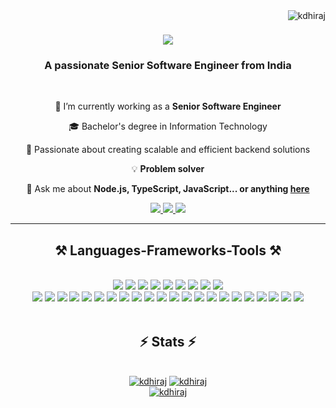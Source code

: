 <a style="pointer-events: none;" href="#">
    <img align="right" src="https://komarev.com/ghpvc/?username=kdhiraj&label=Profile%20views&color=0e75b6&style=flat" alt="kdhiraj" />
</a>

<h1 align="center">
    <a style="pointer-events: none;" href="#">
        <img src="https://readme-typing-svg.herokuapp.com/?font=Righteous&size=35&center=true&vCenter=true&width=500&height=70&duration=4000&lines=Hi+There!+👋;+I'm+Dhiraj+Kumar!;" />
    </a>
</h1>

<h3 align="center">A passionate Senior Software Engineer from India</h3>

<br/>
<div align="center">

 🔭 I’m currently working as a  **Senior Software Engineer**
 
🎓 Bachelor's degree in Information Technology<br/>

🌟 Passionate about creating scalable and efficient backend solutions<br/>

💡 **Problem solver** 
 


💬 Ask me about **Node.js, TypeScript, JavaScript... or anything [here](https://github.com/Kdhiraj/Kdhiraj/discussions/)**


 </div>
 
<div align="center"> 
  <a href="mailto:kdhiraj3776@gmail.com">
    <img src="https://img.shields.io/badge/Gmail-333333?style=for-the-badge&logo=gmail&logoColor=red" />
  </a>
  <a href="https://www.linkedin.com/in/dhiraj-kumar-38b387169/" target="_blank">
    <img src="https://img.shields.io/badge/LinkedIn-0077B5?style=for-the-badge&logo=linkedin&logoColor=white" target="_blank" />
  </a>
  <a href="https://github.com/Kdhiraj" target="_blank">
     <img src="https://img.shields.io/badge/Portfolio-FF5722?style=for-the-badge&logo=todoist&logoColor=white" target="_blank" /> <!-- sqlite, safari, google-chrome are other good icon options -->
  </a>
</div>

 <hr/>
 
<h2 align="center" >⚒️ Languages-Frameworks-Tools ⚒️</h2>
<br/>
<div align="center">
    <a style="pointer-events: none;" href="#"><img src="https://skillicons.dev/icons?i=html"></a>
    <a style="pointer-events: none;" href="#"><img src="https://skillicons.dev/icons?i=css"></a>
    <a style="pointer-events: none;" href="#"><img src="https://skillicons.dev/icons?i=tailwind"></a>
    <a style="pointer-events: none;" href="#"><img src="https://skillicons.dev/icons?i=react"></a>
    <a style="pointer-events: none;" href="#"><img src="https://skillicons.dev/icons?i=nextjs"></a>
    <a style="pointer-events: none;" href="#"><img src="https://skillicons.dev/icons?i=bootstrap"></a>
    <a style="pointer-events: none;" href="#"><img src="https://skillicons.dev/icons?i=vscode"></a>
    <a style="pointer-events: none;" href="#"><img src="https://skillicons.dev/icons?i=git"></a>
    <a style="pointer-events: none;" href="#"><img src="https://skillicons.dev/icons?i=github"></a><br>
</div>
<div align="center">
    <a style="pointer-events: none;" href="#"><img src="https://skillicons.dev/icons?i=nodejs"></a>
    <a style="pointer-events: none;" href="#"><img src="https://skillicons.dev/icons?i=javascript"></a>
    <a style="pointer-events: none;" href="#"><img src="https://skillicons.dev/icons?i=typescript"></a>
    <a style="pointer-events: none;" href="#"><img src="https://skillicons.dev/icons?i=express"></a>
    <a style="pointer-events: none;" href="#"><img src="https://skillicons.dev/icons?i=firebase"></a>
    <a style="pointer-events: none;" href="#"><img src="https://skillicons.dev/icons?i=mongodb"></a>
    <a style="pointer-events: none;" href="#"><img src="https://skillicons.dev/icons?i=mysql"></a>
    <a style="pointer-events: none;" href="#"><img src="https://skillicons.dev/icons?i=postgresql"></a>
    <a style="pointer-events: none;" href="#"><img src="https://skillicons.dev/icons?i=nest"></a>
    <a style="pointer-events: none;" href="#"><img src="https://skillicons.dev/icons?i=aws"></a>
    <a style="pointer-events: none;" href="#"><img src="https://skillicons.dev/icons?i=postman"></a>
    <a style="pointer-events: none;" href="#"><img src="https://skillicons.dev/icons?i=redis"></a>
    <a style="pointer-events: none;" href="#"><img src="https://skillicons.dev/icons?i=kafka"></a>
    <a style="pointer-events: none;" href="#"><img src="https://skillicons.dev/icons?i=rabbitmq"></a>
    <a style="pointer-events: none;" href="#"><img src="https://skillicons.dev/icons?i=elasticsearch"></a>
    <a style="pointer-events: none;" href="#"><img src="https://skillicons.dev/icons?i=grafana"></a>
    <a style="pointer-events: none;" href="#"><img src="https://skillicons.dev/icons?i=java"></a>
    <a style="pointer-events: none;" href="#"><img src="https://skillicons.dev/icons?i=cpp"></a>
    <a style="pointer-events: none;" href="#"><img src="https://skillicons.dev/icons?i=graphql"></a>
    <a style="pointer-events: none;" href="#"><img src="https://skillicons.dev/icons?i=docker"></a>
    <a style="pointer-events: none;" href="#"><img src="https://skillicons.dev/icons?i=nginx"></a>
    <a style="pointer-events: none;" href="#"><img src="https://skillicons.dev/icons?i=fastapi"></a><br>
</div>

<br/>


<h2 align="center">⚡ Stats ⚡</h2>
<br>
<div align=center>
<a style="pointer-events: none;" href="#"><img src="https://github-readme-stats.vercel.app/api/top-langs?username=kdhiraj&show_icons=true&locale=en&layout=compact" alt="kdhiraj" /></a>
<a style="pointer-events: none;" href="#"><img src="https://github-readme-stats.vercel.app/api?username=kdhiraj&show_icons=true&locale=en" alt="kdhiraj" /><br/></a>
<a style="pointer-events: none;" href="#"><img  src="https://github-readme-streak-stats.herokuapp.com/?user=kdhiraj&" alt="kdhiraj" /></a>


</div>

<br/><br/>


<br/>

